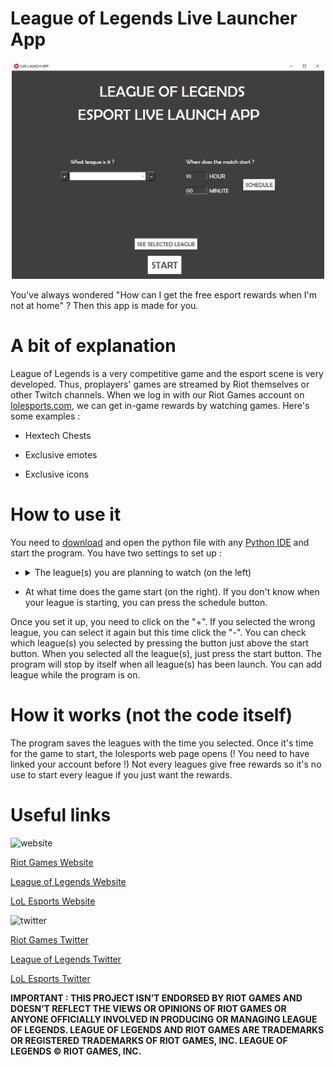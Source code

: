 # League of Legends Live Launcher App
<p align="center">
    <img src="https://raw.githubusercontent.com/Rockmard/LoL-Live-Launch-App/main/Ressources/demo.png" alt="drawing" width="500"/>
</p>

You've always wondered "How can I get the free esport rewards when I'm not at home" ?
Then this app is made for you.

# A bit of explanation
League of Legends is a very competitive game and the esport scene is very developed.
Thus, proplayers' games are streamed by Riot themselves or other Twitch channels.
When we log in with our Riot Games account on [lolesports.com](https://lolesports.com), we can get in-game rewards by watching games.
Here's some examples :

* Hextech Chests

* Exclusive emotes

* Exclusive icons

# How to use it
You need to [download](https://github.com/Rockmard/LoL-Live-Launch-App/releases/download/V1.0.0/LoL.Live.Launch.App.zip) and open the python file with any [Python IDE](https://www.programiz.com/python-programming/ide) and start the program.
You have two settings to set up :

* <details> <summary>The league(s) you are planning to watch (on the left)</summary>
    Here's all the leagues you can select :

    * World
    * MSI
    * LCK
    * LPL
    * LCS
    * LJL
    * LEC
    * European Masters
    * LFL
    * LCO
    * LLA
    * CBLOL
    * LCL
    * PCS
    * TCL
    * All-Star
    * CBLOL Academy
    * College Championship
    * EBL
    * Elite Series
    * Hitpoint Masters
    * PG Nationals
    * LCK Academy
    * LCK Challengers
    * LCS Academy
    * Proving Grounds
    * Greek Legends League
    * Liga Portuguesa
    * NLC
    * Ultraliga
    * Prime League
    * SuperLiga
    * LCS Amateur Circuit

  </details>

* At what time does the game start (on the right).
If you don't know when your league is starting, you can press the schedule button.

Once you set it up, you need to click on the "+". If you selected the wrong league, you can select it again but this time click the "-".
You can check which league(s) you selected by pressing the button just above the start button.
When you selected all the league(s), just press the start button. The program will stop by itself when all league(s) has been launch.
You can add league while the program is on.

# How it works (not the code itself)
The program saves the leagues with the time you selected.
Once it's time for the game to start, the lolesports web page opens (! You need to have linked your account before !)
Not every leagues give free rewards so it's no use to start every league if you just want the rewards.

# Useful links
<img src="https://upload.wikimedia.org/wikipedia/commons/thumb/c/c4/Globe_icon.svg/1024px-Globe_icon.svg.png" alt="website" width="40">

[Riot Games Website](https://www.riotgames.com)

[League of Legends Website](https://www.leagueoflegends.com)

[LoL Esports Website](https://lolesports.com)

<img src="https://upload.wikimedia.org/wikipedia/fr/thumb/c/c8/Twitter_Bird.svg/1200px-Twitter_Bird.svg.png" alt="twitter" width="40">

[Riot Games Twitter](https://twitter.com/riotgames)

[League of Legends Twitter](https://twitter.com/LeagueOfLegends)

[LoL Esports Twitter](https://twitter.com/lolesports)

**IMPORTANT : 
THIS PROJECT ISN’T ENDORSED BY RIOT GAMES AND DOESN’T REFLECT THE VIEWS OR OPINIONS OF RIOT GAMES OR ANYONE OFFICIALLY INVOLVED IN PRODUCING OR MANAGING LEAGUE OF LEGENDS.
LEAGUE OF LEGENDS AND RIOT GAMES ARE TRADEMARKS OR REGISTERED TRADEMARKS OF RIOT GAMES, INC. LEAGUE OF LEGENDS © RIOT GAMES, INC.**
